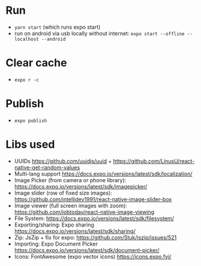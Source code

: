 
# Run
- `yarn start` (which runs expo start)
- run on android via usb locally without internet: `expo start --offline --localhost --android`

# Clear cache
- `expo r -c`

# Publish
- `expo publish`

# Libs used
- UUIDs https://github.com/uuidjs/uuid + https://github.com/LinusU/react-native-get-random-values
- Multi-lang support https://docs.expo.io/versions/latest/sdk/localization/
- Image Picker (from camera or phone library): https://docs.expo.io/versions/latest/sdk/imagepicker/
- Image slider (row of fixed size images): https://github.com/intellidev1991/react-native-image-slider-box
- Image viewer (full screen images with zoom): https://github.com/jobtoday/react-native-image-viewing
- File System: https://docs.expo.io/versions/latest/sdk/filesystem/
- Exporting/sharing: Expo sharing https://docs.expo.io/versions/latest/sdk/sharing/
- Zip: JsZip + fix for expo: https://github.com/Stuk/jszip/issues/521
- Importing: Expo Document Picker https://docs.expo.io/versions/latest/sdk/document-picker/
- Icons: FontAwesome (expo vector icons) https://icons.expo.fyi/

